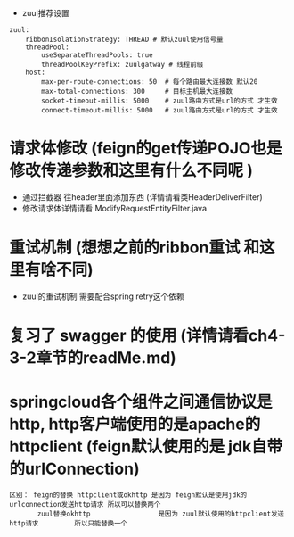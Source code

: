 - zuul推荐设置
``` 
zuul:
    ribbonIsolationStrategy: THREAD # 默认zuul使用信号量
    threadPool:
        useSeparateThreadPools: true 
        threadPoolKeyPrefix: zuulgatway # 线程前缀
    host:
        max-per-route-connections: 50  # 每个路由最大连接数 默认20
        max-total-connections: 300     # 目标主机最大连接数
        socket-timeout-millis: 5000    # zuul路由方式是url的方式 才生效
        connect-timeout-millis: 5000   # zuul路由方式是url的方式 才生效
```
# 请求体修改 (feign的get传递POJO也是修改传递参数和这里有什么不同呢 )
- 通过拦截器 往header里面添加东西  (详情请看类HeaderDeliverFilter)
- 修改请求体详情请看 ModifyRequestEntityFilter.java
# 重试机制 (想想之前的ribbon重试 和这里有啥不同)
- zuul的重试机制 需要配合spring retry这个依赖
# 复习了 swagger 的使用 (详情请看ch4-3-2章节的readMe.md)

# springcloud各个组件之间通信协议是http, http客户端使用的是apache的httpclient (feign默认使用的是 jdk自带的urlConnection)
```
区别： feign的替换 httpclient或okhttp 是因为 feign默认是使用jdk的urlconnection发送http请求 所以可以替换两个
       zuul替换okhttp                 是因为 zuul默认使用的httpclient发送http请求         所以只能替换一个
```